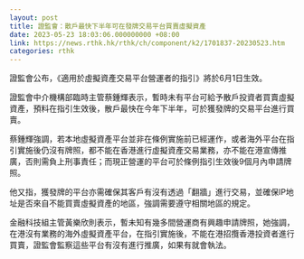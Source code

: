 ```yaml
---
layout: post
title: 證監會：散戶最快下半年可在發牌交易平台買賣虛擬資產
date: 2023-05-23 18:03:06.000000000 +08:00
link: https://news.rthk.hk/rthk/ch/component/k2/1701837-20230523.htm
categories: rthk
---
```


證監會公布，《適用於虛擬資產交易平台營運者的指引》將於6月1日生效。

證監會中介機構部臨時主管蔡鍾輝表示，暫時未有平台可給予散戶投資者買賣虛擬資產，預料在指引生效後，散戶最快在今年下半年，可於獲發牌的交易平台進行買賣。

蔡鍾輝強調，若本地虛擬資產平台並非在條例實施前已經運作，或者海外平台在指引實施後仍沒有牌照，都不能在香港進行虛擬資產交易業務，亦不能在港宣傳推廣，否則需負上刑事責任；而現正營運的平台可於條例指引生效後9個月內申請牌照。

他又指，獲發牌的平台亦需確保其客戶有沒有透過「翻牆」進行交易，並確保IP地址是否來自不能買賣虛擬資產的地區，強調需要遵守相關地區的規定。

金融科技組主管黃樂欣則表示，暫未知有幾多間營運商有興趣申請牌照，她強調，在港沒有業務的海外虛擬資產平台，在指引實施後，不能在港招攬香港投資者進行買賣，證監會監察這些平台有沒有進行推廣，如果有就會執法。
